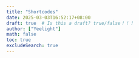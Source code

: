 ```yaml
---
title: "Shortcodes"
date: 2025-03-03T16:52:17+08:00
draft: true  # Is this a draft? true/false！！！
author: ["Yeelight"]
math: false
toc: true
excludeSearch: true
---
```

